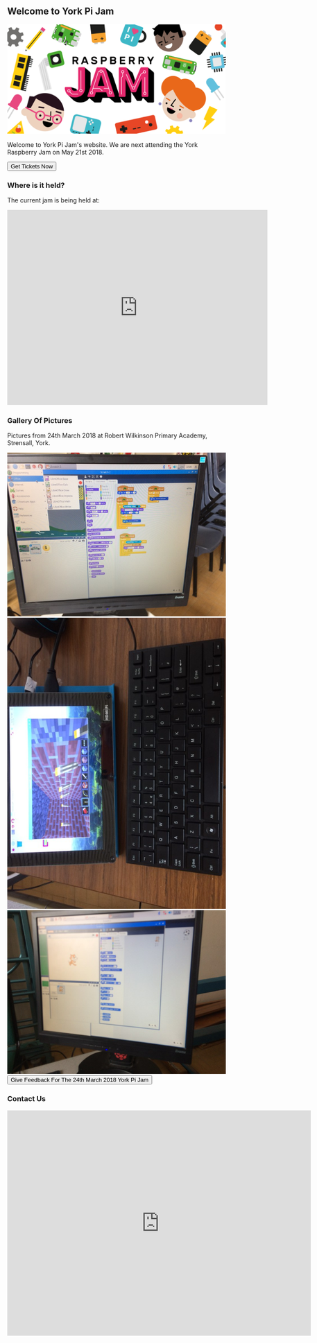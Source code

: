 <title>York Pi Jam</title>

## Welcome to York Pi Jam

<img src="EventBrite-Banner- (2160x1080px)-No-Location-1.png" alt="Banner">

Welcome to York Pi Jam's website. We are next attending the York Raspberry Jam on May 21st 2018. 
<form action="https://www.eventbrite.co.uk/e/york-raspberry-jam-tickets-44586926698?aff=es2">
    <input type="submit" value="Get Tickets Now" />
</form>

### Where is it held?

The current jam is being held at:
<iframe src="https://www.google.com/maps/embed?pb=!1m18!1m12!1m3!1d2347.762959263335!2d-1.1314846844083217!3d53.95371798011078!2m3!1f0!2f0!3f0!3m2!1i1024!2i768!4f13.1!3m3!1m2!1s0x4879312f4b6ea0ad%3A0x75c4f02e2b136e55!2sAcomb+Explore+Library!5e0!3m2!1sen!2suk!4v1525604261578" width="600" height="450" frameborder="0" style="border:0" allowfullscreen></iframe>

### Gallery Of Pictures

Pictures from 24th March 2018 at Robert Wilkinson Primary Academy, Strensall, York.

<img src="IMG_0408.jpg" alt="Scratch On The Raspberry Pi">

<img src="IMG_0414.jpg" alt="Minecraft Pi On The Raspberry Pi">

<img src="IMG_0415.jpg" alt="Scratch On The Raspberry Pi">

<form action="https://goo.gl/forms/BHLbynPEzLVsxiLe2">
    <input type="submit" value="Give Feedback For The 24th March 2018 York Pi Jam" />
</form>

### Contact Us

<iframe src="https://docs.google.com/forms/d/e/1FAIpQLSfo7U9NmBaaOnHz05FBf3H4nNUU5vvpAkWvmCkeV4Zzc8lnoA/viewform?embedded=true" width="700" height="520" frameborder="0" marginheight="0" marginwidth="0">Loading...</iframe>
